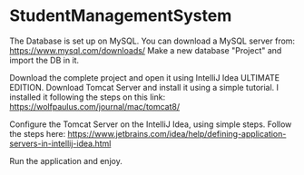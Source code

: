 # StudentManagementSystem
The Database is set up on MySQL.
You can download a MySQL server from: https://www.mysql.com/downloads/
Make a new database "Project" and import the DB in it.

Download the complete project and open it using IntelliJ Idea ULTIMATE EDITION.
Download Tomcat Server and install it using a simple tutorial.
I installed it following the steps on this link: https://wolfpaulus.com/journal/mac/tomcat8/

Configure the Tomcat Server on the IntelliJ Idea, using simple steps.
Follow the steps here: https://www.jetbrains.com/idea/help/defining-application-servers-in-intellij-idea.html

Run the application and enjoy.
